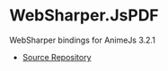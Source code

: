 # WebSharper.JsPDF

WebSharper bindings for AnimeJs 3.2.1

* [Source Repository](https://github.com/intellifactory/websharper.jspdf)
